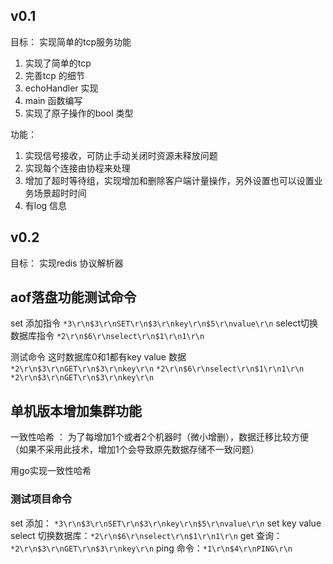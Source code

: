## v0.1
目标： 实现简单的tcp服务功能
1. 实现了简单的tcp
2. 完善tcp 的细节
3. echoHandler 实现
4. main 函数编写
5. 实现了原子操作的bool 类型

功能： 
1. 实现信号接收，可防止手动关闭时资源未释放问题
2. 实现每个连接由协程来处理
3. 增加了超时等待组，实现增加和删除客户端计量操作，另外设置也可以设置业务场景超时时间
4. 有log 信息


## v0.2
目标： 实现redis 协议解析器



## aof落盘功能测试命令
set 添加指令
`*3\r\n$3\r\nSET\r\n$3\r\nkey\r\n$5\r\nvalue\r\n`
select切换数据库指令
`*2\r\n$6\r\nselect\r\n$1\r\n1\r\n`

测试命令
这时数据库0和1都有key value 数据
`*2\r\n$3\r\nGET\r\n$3\r\nkey\r\n`
`*2\r\n$6\r\nselect\r\n$1\r\n1\r\n`
`*2\r\n$3\r\nGET\r\n$3\r\nkey\r\n`



## 单机版本增加集群功能
一致性哈希 ： 为了每增加1个或者2个机器时（微小增删），数据迁移比较方便（如果不采用此技术，增加1个会导致原先数据存储不一致问题）

用go实现一致性哈希



### 测试项目命令
set 添加： `*3\r\n$3\r\nSET\r\n$3\r\nkey\r\n$5\r\nvalue\r\n`  set key value 
select 切换数据库：`*2\r\n$6\r\nselect\r\n$1\r\n1\r\n`
get 查询：`*2\r\n$3\r\nGET\r\n$3\r\nkey\r\n`
ping 命令：`*1\r\n$4\r\nPING\r\n`

